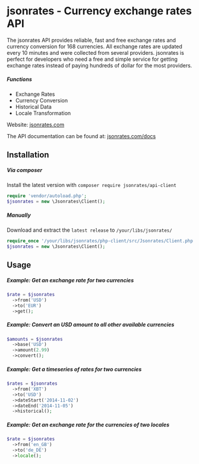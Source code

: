 jsonrates - Currency exchange rates API
=========

The jsonrates API provides reliable, fast and free exchange rates and currency conversion for 168 currencies.
All exchange rates are updated every 10 minutes and were collected from several providers.
jsonrates is perfect for developers who need a free and simple service for getting exchange rates
instead of paying hundreds of dollar for the most providers.

##### Functions
* Exchange Rates
* Currency Conversion
* Historical Data
* Locale Transformation

Website: [jsonrates.com](http://jsonrates.com/)

The API documentation can be found at: [jsonrates.com/docs](http://jsonrates.com/docs/)

Installation
-----

##### Via composer
Install the latest version with `composer require jsonrates/api-client`

``` php
require 'vendor/autoload.php';
$jsonrates = new \Jsonrates\Client();
```

##### Manually
Download and extract the `latest release` to `/your/libs/jsonrates/`

``` php
require_once '/your/libs/jsonrates/php-client/src/Jsonrates/Client.php';
$jsonrates = new \Jsonrates\Client();
```

Usage
-----

##### Example: Get an exchange rate for two currencies

``` php
$rate = $jsonrates
  ->from('USD')
  ->to('EUR')
  ->get();
```

##### Example: Convert an USD amount to all other available currencies

``` php
$amounts = $jsonrates
  ->base('USD')
  ->amount(2.99)
  ->convert();
```

##### Example: Get a timeseries of rates for two currencies

``` php
$rates = $jsonrates
  ->from('XBT')
  ->to('USD')
  ->dateStart('2014-11-02')
  ->dateEnd('2014-11-05')
  ->historical();
```

##### Example: Get an exchange rate for the currencies of two locales

``` php
$rate = $jsonrates
  ->from('en_GB')
  ->to('de_DE')
  ->locale();
```
